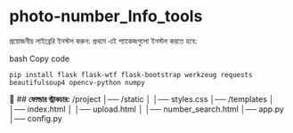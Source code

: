 # photo-number_Info_tools

প্রয়োজনীয় লাইব্রেরি ইনস্টল করুন:
প্রথমে এই প্যাকেজগুলো ইনস্টল করতে হবে:

bash
Copy code
````
pip install flask flask-wtf flask-bootstrap werkzeug requests beautifulsoup4 opencv-python numpy
````
📂 ## **ফোল্ডার স্ট্রাকচার:**
/project
│── /static
│   │── styles.css
│── /templates
│   │── index.html
│   │── upload.html
│   │── number_search.html
│── app.py
│── config.py
